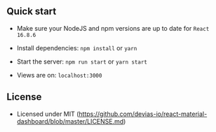 ## Quick start

- Make sure your NodeJS and npm versions are up to date for `React 16.8.6`

- Install dependencies: `npm install` or `yarn`

- Start the server: `npm run start` or `yarn start`

- Views are on: `localhost:3000`


## License

- Licensed under MIT (https://github.com/devias-io/react-material-dashboard/blob/master/LICENSE.md)

